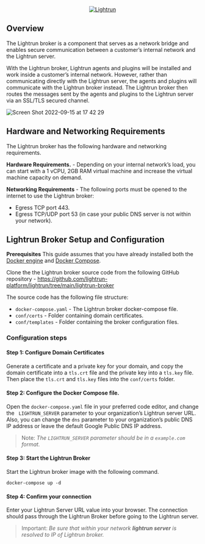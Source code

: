 <p align="center">
    <a href="https://www.lightrun.com/" target="_blank">
      <img src="https://user-images.githubusercontent.com/33126908/135755862-3c2d9143-c9bc-49b6-933c-f80df720d44e.png" alt="Lightrun">
    </a>
</p>

## Overview

The Lightrun broker is a component that serves as a network bridge and enables secure communication between a customer’s internal network and the Lightrun server. 

With the Lightrun broker, Lightrun agents and plugins will be installed and work inside a customer’s internal network. However, rather than communicating directly with the Lightrun server, the agents and plugins will communicate with the Lightrun broker instead. The Lightrun broker then routes the messages sent by the agents and plugins to the Lightrun server via an SSL/TLS secured channel.

![Screen Shot 2022-09-15 at 17 42 29](https://user-images.githubusercontent.com/14246521/190434114-5d609589-973c-49b5-a95c-17113e04ca1e.png)

## Hardware and Networking Requirements

The Lightrun broker has the following hardware and networking requirements.

**Hardware Requirements.** - Depending on your internal network’s load, you can start with a 1 vCPU, 2GB RAM virtual machine and increase the virtual machine capacity on demand.

**Networking Requirements** - The following ports must be opened to the internet to use the Lightrun broker:
- Egress TCP port 443.
- Egress TCP/UDP port 53 (in case your public DNS server is not within your network).

## Lightrun Broker Setup and Configuration
**Prerequisites**
This guide assumes that you have already installed both the [Docker engine](https://docs.docker.com/get-docker/) and [Docker Compose](https://docs.docker.com/compose/install/).

Clone the the Lightrun broker source code from the following GitHub repository - https://github.com/lightrun-platform/lightrun/tree/main/lightrun-broker

The source code has the following file structure:

- `docker-compose.yaml` - The Lightrun broker docker-compose file.
- `conf/certs` - Folder containing domain certificates.
- `conf/templates` - Folder containing the broker configuration files.

### Configuration steps

#### Step 1: Configure Domain Certificates
Generate a certificate and a private key for your domain, and copy the domain certificate into a `tls.crt` file and the private key into a `tls.key` file. Then place the `tls.crt` and `tls.key` files into the `conf/certs` folder.

#### Step 2: Configure the Docker Compose file.
Open the `docker-compose.yaml` file in your preferred code editor, and change the ` LIGHTRUN_SERVER` parameter to your organization’s Lightrun server URL. Also, you can change the `dns` parameter to your organization’s public DNS IP address or leave the default Google Public DNS IP address.

> Note: *The `LIGHTRUN_SERVER` parameter should be in a `example.com` format.*

#### Step 3: Start the Lightrun Broker
Start the Lightrun broker image with the following command. 

```
docker-compose up -d
```

#### Step 4: Confirm your connection
Enter your Lightrun Server URL value into your browser. The connection should pass through the Lightrun Broker before going to the Lightrun server. 

> Important: *Be sure that within your network **lightrun server** is resolved to IP of Lightrun broker.*

